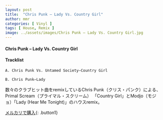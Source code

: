 ```yaml
---
layout: post
title:  "Chris Punk – Lady Vs. Country Girl"
author: mmr
categories: [ Vinyl ]
tags: [ House, Remix ]
image: ../assets/images/Chris Punk – Lady Vs. Country Girl.jpg
---
```


#### Chris Punk – Lady Vs. Country Girl

#### Tracklist
```md
A. Chris Punk Vs. Untamed Society–Country Girl

B. Chris Punk–Lady
```

数々のクラブヒット曲をremixしているChris Punk（クリス・パンク）による、 Primal Scream（プライマル・スクリーム） 「Country Girl」とModjo（モジョ）「Lady (Hear Me Tonight)」のハウスremix。

[メルカリで購入](https://jp.mercari.com/item/m16937403406){: .button1}

